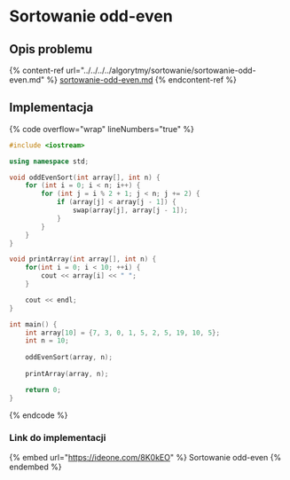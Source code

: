 # Sortowanie odd-even

## Opis problemu

{% content-ref url="../../../../algorytmy/sortowanie/sortowanie-odd-even.md" %}
[sortowanie-odd-even.md](../../../../algorytmy/sortowanie/sortowanie-odd-even.md)
{% endcontent-ref %}

## Implementacja

{% code overflow="wrap" lineNumbers="true" %}
```cpp
#include <iostream>

using namespace std;

void oddEvenSort(int array[], int n) {
    for (int i = 0; i < n; i++) {
        for (int j = i % 2 + 1; j < n; j += 2) {
            if (array[j] < array[j - 1]) {
                swap(array[j], array[j - 1]);
            }
        }
    }
}

void printArray(int array[], int n) {
    for(int i = 0; i < 10; ++i) {
        cout << array[i] << " ";
    }

    cout << endl;
}

int main() {
    int array[10] = {7, 3, 0, 1, 5, 2, 5, 19, 10, 5};
    int n = 10;
    
    oddEvenSort(array, n);
    
    printArray(array, n);

    return 0;
}
```
{% endcode %}

### Link do implementacji

{% embed url="https://ideone.com/8K0kEO" %}
Sortowanie odd-even
{% endembed %}